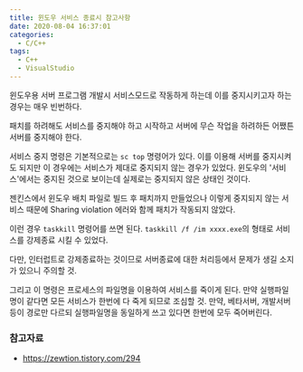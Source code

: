 ```yaml
---
title: 윈도우 서비스 종료시 참고사항
date: 2020-08-04 16:37:01
categories:
  - C/C++
tags:
  - C++
  - VisualStudio
---
```


윈도우용 서버 프로그램 개발시 서비스모드로 작동하게 하는데 이를 중지시키고자 하는 경우는 매우 빈번하다.

패치를 하려해도 서비스를 중지해야 하고 시작하고 서버에 무슨 작업을 하려하든 어쨌튼 서버를 중지해야 한다.

서비스 중지 명령은 기본적으로는 `sc top` 명령어가 있다. 이를 이용해 서버를 중지시켜도 되지만 이 경우에는 서비스가 제대로 중지되지 않는 경우가 있었다. 윈도우의 '서비스'에서는 중지된 것으로 보이는데 실제로는 중지되지 않은 상태인 것이다.

젠킨스에서 윈도우 배치 파일로 빌드 후 패치까지 만들었으나 이렇게 중지되지 않는 서비스 때문에 Sharing violation 에러와 함께 패치가 작동되지 않았다.

이런 경우 `taskkill` 명령어를 쓰면 된다. `taskkill /f /im xxxx.exe`의 형태로 서비스를 강제종료 시킬 수 있었다.

다만, 인터럽트로 강제종료하는 것이므로 서버종료에 대한 처리등에서 문제가 생길 소지가 있으니 주의할 것.

그리고 이 명령은 프로세스의 파일명을 이용하여 서비스를 죽이게 된다. 만약 실행파일명이 같다면 모든 서비스가 한번에 다 죽게 되므로 조심할 것. 만약, 베타서버, 개발서버 등이 경로만 다르되 실행파일명을 동일하게 쓰고 있다면 한번에 모두 죽어버린다.

### 참고자료
* <https://zewtion.tistory.com/294>
